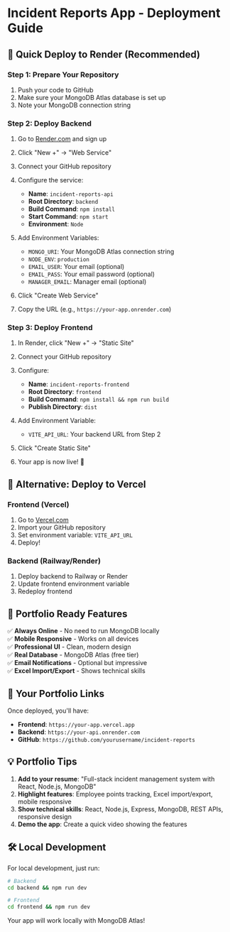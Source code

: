 # Incident Reports App - Deployment Guide

## 🚀 Quick Deploy to Render (Recommended)

### Step 1: Prepare Your Repository
1. Push your code to GitHub
2. Make sure your MongoDB Atlas database is set up
3. Note your MongoDB connection string

### Step 2: Deploy Backend
1. Go to [Render.com](https://render.com) and sign up
2. Click "New +" → "Web Service"
3. Connect your GitHub repository
4. Configure the service:
   - **Name**: `incident-reports-api`
   - **Root Directory**: `backend`
   - **Build Command**: `npm install`
   - **Start Command**: `npm start`
   - **Environment**: `Node`

5. Add Environment Variables:
   - `MONGO_URI`: Your MongoDB Atlas connection string
   - `NODE_ENV`: `production`
   - `EMAIL_USER`: Your email (optional)
   - `EMAIL_PASS`: Your email password (optional)
   - `MANAGER_EMAIL`: Manager email (optional)

6. Click "Create Web Service"
7. Copy the URL (e.g., `https://your-app.onrender.com`)

### Step 3: Deploy Frontend
1. In Render, click "New +" → "Static Site"
2. Connect your GitHub repository
3. Configure:
   - **Name**: `incident-reports-frontend`
   - **Root Directory**: `frontend`
   - **Build Command**: `npm install && npm run build`
   - **Publish Directory**: `dist`

4. Add Environment Variable:
   - `VITE_API_URL`: Your backend URL from Step 2

5. Click "Create Static Site"
6. Your app is now live! 🎉

## 🔧 Alternative: Deploy to Vercel

### Frontend (Vercel)
1. Go to [Vercel.com](https://vercel.com)
2. Import your GitHub repository
3. Set environment variable: `VITE_API_URL`
4. Deploy!

### Backend (Railway/Render)
1. Deploy backend to Railway or Render
2. Update frontend environment variable
3. Redeploy frontend

## 📱 Portfolio Ready Features

✅ **Always Online** - No need to run MongoDB locally  
✅ **Mobile Responsive** - Works on all devices  
✅ **Professional UI** - Clean, modern design  
✅ **Real Database** - MongoDB Atlas (free tier)  
✅ **Email Notifications** - Optional but impressive  
✅ **Excel Import/Export** - Shows technical skills  

## 🔗 Your Portfolio Links

Once deployed, you'll have:
- **Frontend**: `https://your-app.vercel.app`
- **Backend**: `https://your-api.onrender.com`
- **GitHub**: `https://github.com/yourusername/incident-reports`

## 💡 Portfolio Tips

1. **Add to your resume**: "Full-stack incident management system with React, Node.js, MongoDB"
2. **Highlight features**: Employee points tracking, Excel import/export, mobile responsive
3. **Show technical skills**: React, Node.js, Express, MongoDB, REST APIs, responsive design
4. **Demo the app**: Create a quick video showing the features

## 🛠️ Local Development

For local development, just run:
```bash
# Backend
cd backend && npm run dev

# Frontend  
cd frontend && npm run dev
```

Your app will work locally with MongoDB Atlas! 